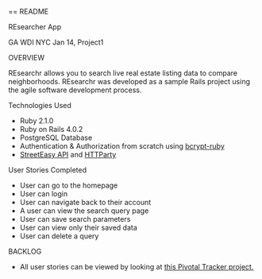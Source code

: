 == README

REsearcher App

GA WDI NYC Jan 14, Project1

OVERVIEW

REsearchr allows you to search live real estate listing data to compare neighborhoods.  REsearchr was developed as a sample Rails project using the agile software development process.


Technologies Used
* Ruby 2.1.0
* Ruby on Rails 4.0.2
* PostgreSQL Database
* Authentication & Authorization from scratch using <a href="http://bcrypt-ruby.rubyforge.org/">bcrypt-ruby</a> 
* <a href="http://streeteasy.com/nyc/api/info">StreetEasy API</a> and <a href="https://github.com/jnunemaker/httparty">HTTParty</a> 

User Stories Completed
* User can go to the homepage
* User can login
* User can navigate back to their account
* A user can view the search query page
* User can save search parameters
* User can view only their saved data
* User can delete a query

BACKLOG
* All user stories can be viewed by looking at <a href="https://www.pivotaltracker.com/s/projects/1015700">this Pivotal Tracker project.</a> 

